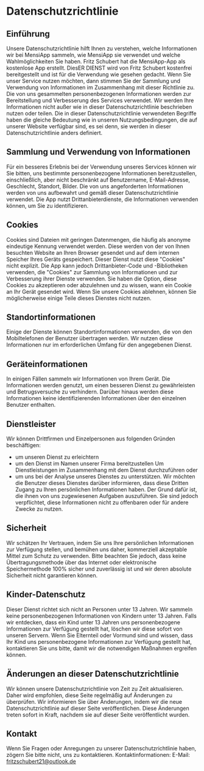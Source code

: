 # Datenschutzrichtlinie
## Einführung
Unsere Datenschutzrichtlinie hilft Ihnen zu verstehen, welche Informationen wir bei MensiApp sammeln, wie MensiApp sie verwendet und welche Wahlmöglichkeiten Sie haben.
Fritz Schubert hat die MensiApp-App als kostenlose App erstellt. DiesER DIENST wird von Fritz Schubert kostenfrei bereitgestellt und ist für die Verwendung wie gesehen gedacht.
Wenn Sie unser Service nutzen möchten, dann stimmen Sie der Sammlung und Verwendung von Informationen im Zusammenhang mit dieser Richtlinie zu. Die von uns gesammelten personenbezogenen Informationen werden zur Bereitstellung und Verbesserung des Services verwendet. Wir werden Ihre Informationen nicht außer wie in dieser Datenschutzrichtlinie beschrieben nutzen oder teilen.
Die in dieser Datenschutzrichtlinie verwendeten Begriffe haben die gleiche Bedeutung wie in unseren Nutzungsbedingungen, die auf unserer Website verfügbar sind, es sei denn, sie werden in dieser Datenschutzrichtlinie anders definiert.

## Sammlung und Verwendung von Informationen
Für ein besseres Erlebnis bei der Verwendung unseres Services können wir Sie bitten, uns bestimmte personenbezogene Informationen bereitzustellen, einschließlich, aber nicht beschränkt auf Benutzername, E-Mail-Adresse, Geschlecht, Standort, Bilder. Die von uns angeforderten Informationen werden von uns aufbewahrt und gemäß dieser Datenschutzrichtlinie verwendet.
Die App nutzt Drittanbieterdienste, die Informationen verwenden können, um Sie zu identifizieren.

## Cookies
Cookies sind Dateien mit geringen Datenmengen, die häufig als anonyme eindeutige Kennung verwendet werden. Diese werden von der von Ihnen besuchten Website an Ihren Browser gesendet und auf dem internen Speicher Ihres Geräts gespeichert.
Dieser Dienst nutzt diese "Cookies" nicht explizit. Die App kann jedoch Drittanbieter-Code und -Bibliotheken verwenden, die "Cookies" zur Sammlung von Informationen und zur Verbesserung ihrer Dienste verwenden. Sie haben die Option, diese Cookies zu akzeptieren oder abzulehnen und zu wissen, wann ein Cookie an Ihr Gerät gesendet wird. Wenn Sie unsere Cookies ablehnen, können Sie möglicherweise einige Teile dieses Dienstes nicht nutzen.

## Standortinformationen
Einige der Dienste können Standortinformationen verwenden, die von den Mobiltelefonen der Benutzer übertragen werden. Wir nutzen diese Informationen nur im erforderlichen Umfang für den angegebenen Dienst.

## Geräteinformationen
In einigen Fällen sammeln wir Informationen von Ihrem Gerät. Die Informationen werden genutzt, um einen besseren Dienst zu gewährleisten und Betrugsversuche zu verhindern. Darüber hinaus werden diese Informationen keine identifizierenden Informationen über den einzelnen Benutzer enthalten.

## Dienstleister
Wir können Drittfirmen und Einzelpersonen aus folgenden Gründen beschäftigen:
- um unseren Dienst zu erleichtern
- um den Dienst im Namen unserer Firma bereitzustellen
Um Dienstleistungen im Zusammenhang mit dem Dienst durchzuführen
oder
- um uns bei der Analyse unseres Dienstes zu unterstützen.
Wir möchten die Benutzer dieses Dienstes darüber informieren, dass diese Dritten Zugang zu Ihren persönlichen Informationen haben. Der Grund dafür ist, die ihnen von uns zugewiesenen Aufgaben auszuführen. Sie sind jedoch verpflichtet, diese Informationen nicht zu offenbaren oder für andere Zwecke zu nutzen.

## Sicherheit
Wir schätzen Ihr Vertrauen, indem Sie uns Ihre persönlichen Informationen zur Verfügung stellen, und bemühen uns daher, kommerziell akzeptable Mittel zum Schutz zu verwenden. Bitte beachten Sie jedoch, dass keine Übertragungsmethode über das Internet oder elektronische Speichermethode 100% sicher und zuverlässig ist und wir deren absolute Sicherheit nicht garantieren können.

## Kinder-Datenschutz
Dieser Dienst richtet sich nicht an Personen unter 13 Jahren. Wir sammeln keine personenbezogenen Informationen von Kindern unter 13 Jahren. Falls wir entdecken, dass ein Kind unter 13 Jahren uns personenbezogene Informationen zur Verfügung gestellt hat, löschen wir diese sofort von unseren Servern. Wenn Sie Elternteil oder Vormund sind und wissen, dass Ihr Kind uns personenbezogene Informationen zur Verfügung gestellt hat, kontaktieren Sie uns bitte, damit wir die notwendigen Maßnahmen ergreifen können.

## Änderungen an dieser Datenschutzrichtlinie
Wir können unsere Datenschutzrichtlinie von Zeit zu Zeit aktualisieren. Daher wird empfohlen, diese Seite regelmäßig auf Änderungen zu überprüfen. Wir informieren Sie über Änderungen, indem wir die neue Datenschutzrichtlinie auf dieser Seite veröffentlichen. Diese Änderungen treten sofort in Kraft, nachdem sie auf dieser Seite veröffentlicht wurden.

## Kontakt
Wenn Sie Fragen oder Anregungen zu unserer Datenschutzrichtlinie haben, zögern Sie bitte nicht, uns zu kontaktieren.
Kontaktinformationen:
E-Mail: fritzschubert21@outlook.de